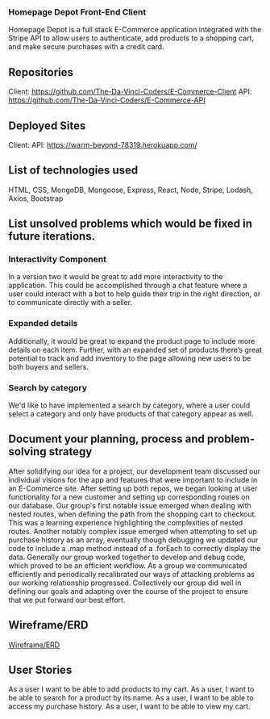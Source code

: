 ### Homepage Depot Front-End Client

Homepage Depot is a full stack E-Commerce application integrated with the Stripe API to allow users to authenticate, add products to a shopping cart, and make secure purchases with a credit card.

## Repositories
Client: https://github.com/The-Da-Vinci-Coders/E-Commerce-Client
API: https://github.com/The-Da-Vinci-Coders/E-Commerce-API


## Deployed Sites
Client:
API: https://warm-beyond-78319.herokuapp.com/


## List of technologies used
HTML, CSS, MongoDB, Mongoose, Express, React, Node, Stripe, Lodash, Axios, Bootstrap


## List unsolved problems which would be fixed in future iterations.

### Interactivity Component
In a version two it would be great to add more interactivity to the application. This could be accomplished through a chat feature where a user could interact with a bot to help guide their trip in the right direction, or to communicate directly with a seller.

### Expanded details
Additionally, it would be great to expand the product page to include more details on each item. Further, with an expanded set of products there’s great potential to track and add inventory to the page allowing new users to be both buyers and sellers.

### Search by category
We'd like to have implemented a search by category, where a user could select a category and only have products of that category appear as well.

## Document your planning, process and problem-solving strategy
After solidifying our idea for a project, our development team discussed our individual visions for the app and features that were important to include in an E-Commerce site. After setting up both repos, we began looking at user functionality for a new customer and setting up corresponding routes on our database. Our group's first notable issue emerged when dealing with nested routes, when defining the path from the shopping cart to checkout. This was a learning experience highlighting the complexities of nested routes. Another notably complex issue emerged when attempting to set up purchase history as an array, eventually though debugging we updated our code to include a .map method instead of a .forEach to correctly display the data. Generally our group worked together to develop and debug code, which proved to be an efficient workflow. As a group we communicated efficiently and periodically recalibrated our ways of attacking problems as our working relationship progressed. Collectively our group did well in defining our goals and adapting over the course of the project to ensure that we put forward our best effort.

## Wireframe/ERD
[Wireframe/ERD](https://miro.com/app/board/o9J_ksCzIfs=/)

## User Stories
As a user I want to be able to add products to my cart.
As a user, I want to be able to search for a product by its name.
As a user, I want to be able to access my purchase history.
As a user, I want to be able to view my cart.
